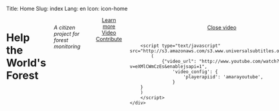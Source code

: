 Title: Home
Slug: index
Lang: en
Icon: icon-home

<div class="row">
    <div class="span8 offset2 columns">
        <h1>Help the World's Forest</h1>
            <h6 class="hidden-phone">A citizen project for forest monitoring</h6>

            <div id="myCarousel" class="carousel slide">
                <div class="carousel-inner">
                    <div class="item active">
                        <!--<a href="http://www.flickr.com/photos/leoffreitas/789157023/">-->
                        <a href="/pybossa/app/besttile/newtask">
                            <img src="|filename|/images/carousel/forest.jpg" alt="">
                        </a>
                        <div class="carousel-caption">
                            <h4>Forests are in danger 
                                <small class="pull-right hidden-phone">Photo by Leonardo F. Freitas (BY-NC-SA 2.0)</small>
                            </h4>
                        </div>
                    </div>
                    <div class="item">
                        <!--<a href="http://www.flickr.com/photos/leoffreitas/1469377935/">-->
                        <a href="/pybossa/app/besttile/newtask">
                            <img src="|filename|/images/carousel/burning.jpg" alt="">
                        </a>
                        <div class="carousel-caption">
                            <h4>Fires, illegal logging, ...
                                <small class="pull-right hidden-phone">Photo by Leonardo F. Freitas (BY-NC-SA 2.0)</small>
                            </h4>
                        </div>
                    </div>
                    <div class="item">
                        <!--<a href="http://www.flickr.com/photos/mcgarry/111003432/">-->
                        <a href="/pybossa/app/besttile/newtask">
                            <img src="|filename|/images/carousel/crowd.jpg" alt="">
                        </a>
                        <div class="carousel-caption">
                            <h4>But a crowd can help!
                                <small class="pull-right hidden-phone">Photo by Kevin McGarry (BY-NC-SA 2.0)</small>
                            </h4>
                        </div>
                    </div>
                </div>
                <a class="left carousel-control" href="#myCarousel" data-slide="prev">&lsaquo;</a>
                <a class="right carousel-control" href="#myCarousel" data-slide="next">&rsaquo;</a>
            </div>
        </div>

<div class="row">
    <div class="span8 offset2" style="text-align:center;">
    <a href="/mission.html" class="btn btn-primary btn-large"><i class="icon-book"></i> Learn more</a>
    <a href="#" class="btn btn-large btn-inverse" onclick="showVideo()"><i class="icon-play-circle"></i> Video</a>
    <a href="/pybossa" class="btn btn-success btn-large"><i class="icon-heart"></i> Contribute</a>
    </div>
</div>

<div id="videocontainer">
    <div id="video">
        <div style="text-align:center; padding:20px">
            <a href="#" class="btn btn-warning btn-large" onclick="closeVideo()"><i class="icon icon-white icon-remove"></i> Close video</a>
        </div>

        <script type="text/javascript" src="http://s3.amazonaws.com/s3.www.universalsubtitles.org/embed.js">
            (
                {"video_url": "http://www.youtube.com/watch?v=eXMlCWmCzEs&enablejsapi=1",
                    'video_config': {
                        'playerapiid': 'amarayoutube',
                    }
        }
        )
        </script>
    </div>
</div>

<script>
    function showVideo() {
        $("#videocontainer").show();
    }
    function closeVideo() {
        $("#videocontainer").hide();
    }
</script>
